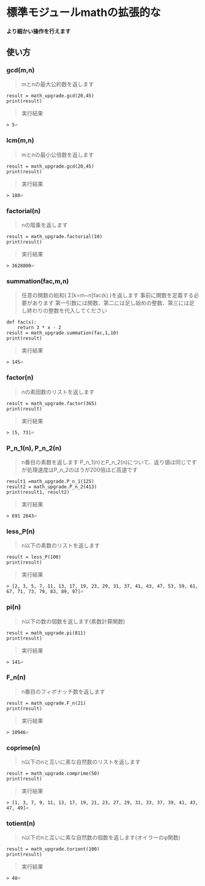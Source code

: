 # 標準モジュールmathの拡張的な

#### より細かい操作を行えます
## 使い方
### gcd(m,n)
> mとnの最大公約数を返します

	result = math_upgrade.gcd(20,45)
	print(result)

> 実行結果

```> 5⏎```
### lcm(m,n)
> mとnの最小公倍数を返します

	result = math_upgrade.gcd(20,45)
	print(result)

> 実行結果

```> 180⏎```
### factorial(n)
> nの階乗を返します

	result = math_upgrade.factorial(10)
	print(result)

> 実行結果

```> 3628800⏎```

### summation(fac,m,n)
> 任意の関数の総和( Σ[k=m~n]fac(k) )を返します
>事前に関数を定義する必要があります
>第一引数には関数、第二には足し始めの整数、第三には足し終わりの整数を代入してください

	def fac(x):
		return 3 * x - 2
	result = math_upgrade.summation(fac,1,10)
	print(result)
> 実行結果

```> 145⏎```

### factor(n)
> nの素因数のリストを返します

	result = math_upgrade.factor(365)
	print(result)

> 実行結果

```> [5, 73]⏎```

### P_n_1(n), P_n_2(n)
> n番目の素数を返します
> P_n_1(n)とP_n_2(n)について、返り値は同じですが処理速度はP_n_2のほうが200倍ほど高速です

	result1 =math_upgrade.P_n_1(125)
	result2 = math_upgrade.P_n_2(413)
	print(result1, result2)
> 実行結果

```> 691 2843⏎```


### less_P(n)
> n以下の素数のリストを返します

	result = less_P(100)
	print(result)

> 実行結果

```> [2, 3, 5, 7, 11, 13, 17, 19, 23, 29, 31, 37, 41, 43, 47, 53, 59, 61, 67, 71, 73, 79, 83, 89, 97]⏎```


### pi(n)
> n以下の数の個数を返します(素数計算関数)

	result = math_upgrade.pi(811)
	print(result)

> 実行結果

```> 141⏎```


### F_n(n)
> n番目のフィボナッチ数を返します

	result = math_upgrade.F_n(21)
	print(result)

> 実行結果

```> 10946⏎```


### coprime(n)
> n以下のnと互いに素な自然数のリストを返します

	result = math_upgrade.comprime(50)
	print(result)

> 実行結果

```> [1, 3, 7, 9, 11, 13, 17, 19, 21, 23, 27, 29, 31, 33, 37, 39, 41, 43, 47, 49]⏎```

### totient(n)
> n以下のnと互いに素な自然数の個数を返します(オイラーのφ関数)

	result = math_upgrade.torient(100)
	print(result)
> 実行結果

```> 40⏎```
